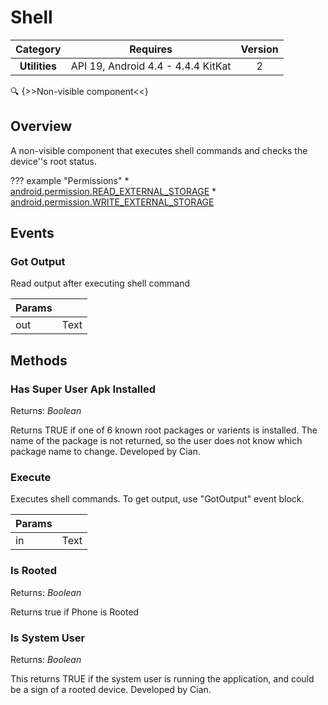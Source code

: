 # Shell

| Category | Requires | Version |
|:--------:|:-------:|:--------:|
|**Utilities**|<span class="chip chip-any">API 19, Android 4.4 - 4.4.4 KitKat</span>|<span class="chip chip-number">2</span>|

:mag: {>>Non-visible component<<}

## Overview

A non-visible component that executes shell commands and checks the device''s root status.

??? example "Permissions"
    * [android.permission.READ_EXTERNAL_STORAGE](https://developer.android.com/reference/android/Manifest.permission.html#READ_EXTERNAL_STORAGE)
    * [android.permission.WRITE_EXTERNAL_STORAGE](https://developer.android.com/reference/android/Manifest.permission.html#WRITE_EXTERNAL_STORAGE)


## Events

### Got Output

Read output after executing shell command

<div class="block" ai2-block="event" not-rendered="true" value="%7B%22componentName%22:%20%22Shell%22,%20%22name%22:%20%22Got%20Output%22,%20%22params%22:%20%5B%22out%22%5D%7D"></div>

| Params | []() |
|--------|------|
|out|<span class="chip chip-text">Text</span>|


## Methods

### Has Super User Apk Installed

<span class="chip chip-boolean">Returns: <i>Boolean</i></span> 

Returns TRUE if one of 6 known root packages or varients is installed. The name of the package is not returned, so the user does not know which package name to change. Developed by Cian.

<div class="block" ai2-block="method" not-rendered="true" value="%7B%22componentName%22:%20%22Shell%22,%20%22name%22:%20%22Has%20Super%20User%20Apk%20Installed%22,%20%22output%22:%20true,%20%22params%22:%20%5B%5D%7D"></div>


### Execute

Executes shell commands. To get output, use "GotOutput" event block.

<div class="block" ai2-block="method" not-rendered="true" value="%7B%22componentName%22:%20%22Shell%22,%20%22name%22:%20%22Execute%22,%20%22output%22:%20false,%20%22params%22:%20%5B%22in%22%5D%7D"></div>


| Params | []() |
|--------|------|
|in|<span class="chip chip-text">Text</span>|


### Is Rooted

<span class="chip chip-boolean">Returns: <i>Boolean</i></span> 

Returns true if Phone is Rooted

<div class="block" ai2-block="method" not-rendered="true" value="%7B%22componentName%22:%20%22Shell%22,%20%22name%22:%20%22Is%20Rooted%22,%20%22output%22:%20true,%20%22params%22:%20%5B%5D%7D"></div>


### Is System User

<span class="chip chip-boolean">Returns: <i>Boolean</i></span> 

This returns TRUE if the system user is running the application, and could be a sign of a rooted device. Developed by Cian.

<div class="block" ai2-block="method" not-rendered="true" value="%7B%22componentName%22:%20%22Shell%22,%20%22name%22:%20%22Is%20System%20User%22,%20%22output%22:%20true,%20%22params%22:%20%5B%5D%7D"></div>
